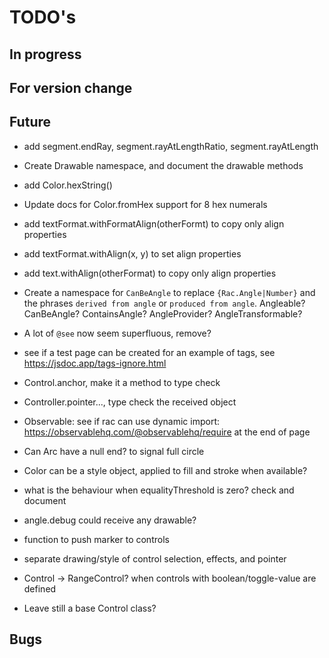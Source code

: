 TODO's
======


In progress
-----------


For version change
------------------



Future
------
+ add segment.endRay, segment.rayAtLengthRatio, segment.rayAtLength
+ Create Drawable namespace, and document the drawable methods
+ add Color.hexString()
+ Update docs for Color.fromHex support for 8 hex numerals
+ add textFormat.withFormatAlign(otherFormt) to copy only align properties
+ add textFormat.withAlign(x, y) to set align properties
+ add text.withAlign(otherFormat) to copy only align properties

+ Create a namespace for `CanBeAngle` to replace `{Rac.Angle|Number}` and the phrases `derived from angle` or `produced from angle`. Angleable? CanBeAngle? ContainsAngle? AngleProvider? AngleTransformable?
+ A lot of `@see` now seem superfluous, remove?
+ see if a test page can be created for an example of tags, see https://jsdoc.app/tags-ignore.html
+ Control.anchor, make it a method to type check
+ Controller.pointer..., type check the received object

+ Observable: see if rac can use dynamic import: https://observablehq.com/@observablehq/require at the end of page

+ Can Arc have a null end? to signal full circle

+ Color can be a style object, applied to fill and stroke when available?

+ what is the behaviour when equalityThreshold is zero? check and document

+ angle.debug could receive any drawable?

+ function to push marker to controls

+ separate drawing/style of control selection, effects, and pointer

+ Control -> RangeControl? when controls with boolean/toggle-value are defined
+ Leave still a base Control class?


Bugs
----

